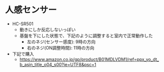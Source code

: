 # 人感センサー

* HC-SR501
  * 動きにしか反応しないっぽい
  * 基盤を下にした状態で、下記のように調整すると室内で正常動作した
    * 左のネジ(センサー感度): 9時の方向
    * 右のネジ(ON調整時間): 11時の方向
* 下記で購入  
  * https://www.amazon.co.jp/gp/product/B01MDLVDM1/ref=ppx_yo_dt_b_asin_title_o04_s00?ie=UTF8&psc=1


